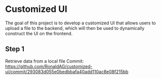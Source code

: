 # Customized UI

The goal of this project is to develop a customized UI that allows users to upload a file to the backend, which will then be used to dynamically construct the UI on the frontend.

## Step 1
Retrieve data from a local file
Commit: https://github.com/RonaldAG/customized-ui/commit/293083d055e0bedbbafa40add110ac8e08f215bb





